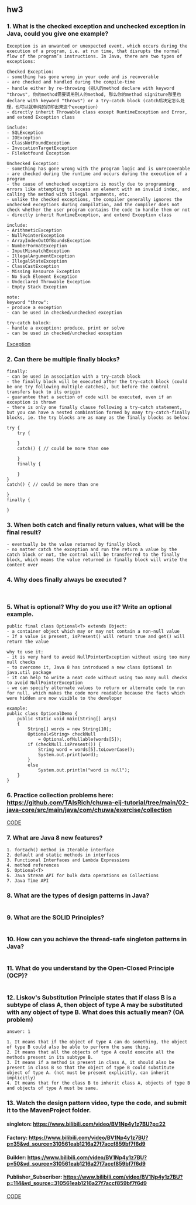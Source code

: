 ## hw3

### 1. What is the checked exception and unchecked exception in Java, could you give one example?

```
Exception is an unwanted or unexpected event, which occurs during the execution of a program, i.e. at run time, that disrupts the normal flow of the program’s instructions. In Java, there are two types of exceptions:

Checked Exception: 
- something has gone wrong in your code and is recoverable
- are checked and handled during the compile-time
- handle either by re-throwing (别人的method declare with keyword "throws", 你的method需要调用别人的method, 那么你的method signiture那里也declare with keyword "throws") or a try-catch block (catch后决定怎么处理，也可以就单纯的打印出来这个exception)
- directly inherit Throwable class except RuntimeException and Error, and extend Exception class

include:
- SQLException
- IOException
- ClassNotFoundException
- InvocationTargetException
- FileNotfound Exception

Unchecked Exception: 
- something has gone wrong with the program logic and is unrecoverable
- are checked during the runtime and occurs during the execution of a program
- the cause of unchecked exceptions is mostly due to programming errors like attempting to access an element with an invalid index, and calling the method with illegal arguments, etc.
- unlike the checked exceptions, the compiler generally ignores the unchecked exceptions during compilation, and the compiler does not check whether the user program contains the code to handle them or not
- directly inherit RuntimeException, and extend Exception class

include:
- ArithmeticException
- NullPointerException
- ArrayIndexOutOfBoundsException
- NumberFormatException
- InputMismatchException
- IllegalArgumentException
- IllegalStateException
- ClassCastException
- Missing Resource Exception
- No Such Element Exception
- Undeclared Throwable Exception
- Empty Stack Exception

note: 
keyword "throw": 
- produce a exception
- can be used in checked/unchecked exception

try-catch balock: 
- handle a exception: produce, print or solve
- can be used in checked/unchecked exception
```
[Exception](./exception.png)

### 2. Can there be multiple finally blocks?

```
finally: 
- can be used in association with a try-catch block
- the finally block will be executed after the try-catch block (could be one try following multiple catches), but before the control transfers back to its origin
- guarantee that a section of code will be executed, even if an exception is thrown
- there is only one finally clause following a try-catch statement, but you can have a nested combination formed by many try-catch-finally blocks, ie. the try blocks are as many as the finally blocks as below:
```
```
try {
    try {

    } 
    catch() { // could be more than one

    } 
    finally {

    }
} 
catch() { // could be more than one

} 
finally {

}
```

### 3. When both catch and finally return values, what will be the final result?

```
- eventually be the value returned by finally block
- no matter catch the exception and run the return a value by the catch block or not, the control will be transferred to the finally block, which means the value returned in finally block will write the content over
```

### 4. Why does finally always be executed ?

```


```

### 5. What is optional? Why do you use it? Write an optional example.

```
public final class Optional<T> extends Object: 
- a container object which may or may not contain a non-null value
- If a value is present, isPresent() will return true and get() will return the value

why to use it:
- it is very hard to avoid NullPointerException without using too many null checks
- to overcome it, Java 8 has introduced a new class Optional in java.util package
- it can help to write a neat code without using too many null checks to avoid NullPointerException 
- we can specify alternate values to return or alternate code to run for null, which makes the code more readable because the facts which were hidden are now visible to the developer

example:
public class OptionalDemo {
    public static void main(String[] args)
    {
        String[] words = new String[10];
        Optional<String> checkNull
            = Optional.ofNullable(words[5]);
        if (checkNull.isPresent()) {
            String word = words[5].toLowerCase();
            System.out.print(word);
        }
        else
            System.out.println("word is null");
    }
}

```

### 6. Practice collection problems here: https://github.com/TAIsRich/chuwa-eij-tutorial/tree/main/02-java-core/src/main/java/com/chuwa/exercise/collection

[CODE](https://github.com/TAIsRich/chuwa0808/tree/Flora_Zhong/hw3/CodingQuestions/Coding_Exercise1/src/collection)

### 7. What are Java 8 new features?

```
1. forEach() method in Iterable interface
2. default and static methods in interfaces
3. Functional Interfaces and Lambda Expressions
4. method references
5. Optional<T>
6. Java Stream API for bulk data operations on Collections
7. Java Time API
```

### 8. What are the types of design patterns in Java?

```

```

### 9. What are the SOLID Principles?

```

```

### 10. How can you achieve the thread-safe singleton patterns in Java?

```

```

### 11. What do you understand by the Open-Closed Principle (OCP)?

```

```

### 12. Liskov's Substitution Principle states that if class B is a subtype of class A, then object of type A may be substituted with any object of type B. What does this actually mean? (OA problem) 

```
answer: 1

1. It means that if the object of type A can do something, the object of type B could also be able to perform the same thing.
2. It means that all the objects of type A could execute all the methods present in its subtype B.
3. It means if a method is present in class A, it should also be present in class B so that the object of type B could substitute object of type A. (not must be present explicitly, can inherit implicitly)
4. It means that for the class B to inherit class A, objects of type B and objects of type A must be same.
```

### 13. Watch the design pattern video, type the code, and submit it to the MavenProject folder.
#### singleton: https://www.bilibili.com/video/BV1Np4y1z7BU?p=22
#### Factory: https://www.bilibili.com/video/BV1Np4y1z7BU?p=35&vd_source=310561eab1216a27f7accf859bf7f6d9
#### Builder: https://www.bilibili.com/video/BV1Np4y1z7BU?p=50&vd_source=310561eab1216a27f7accf859bf7f6d9
#### Publisher_Subscriber: https://www.bilibili.com/video/BV1Np4y1z7BU?p=114&vd_source=310561eab1216a27f7accf859bf7f6d9

[CODE](https://github.com/TAIsRich/chuwa0808/tree/Flora_Zhong/hw3/MavenProject/Design_Pattern/src/designPattern)